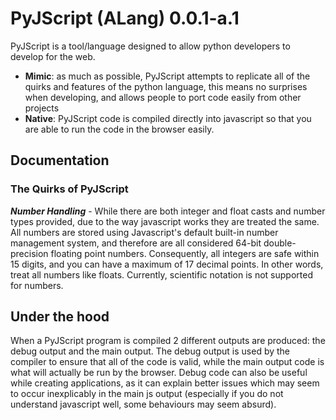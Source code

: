 ﻿# PyJScript (ALang) 0.0.1-a.1

PyJScript is a tool/language designed to allow python developers to develop for the web.
 * **Mimic**: as much as possible, PyJScript attempts to replicate all of the quirks and features of the python language, this means no surprises when developing, and allows people to port code easily from other projects
 * **Native**: PyJScript code is compiled directly into javascript so that you are able to run the code in the browser easily. 

 ## Documentation
 ### The Quirks of PyJScript
 ***Number Handling*** - While there are both integer and float casts and number types provided, due to the way javascript works they are treated the same. All numbers are stored using Javascript's default built-in number management system, and therefore are all considered 64-bit double-precision floating point numbers. Consequently, all integers are safe within 15 digits, and you can have a maximum of 17 decimal points. In other words, treat all numbers like floats. Currently, scientific notation is not supported for numbers. 

 ## Under the hood
When a PyJScript program is compiled 2 different outputs are produced: the debug output and the main output. The debug output is used by the compiler to ensure that all of the code is valid, while the main output code is what will actually be run by the browser. Debug code can also be useful while creating applications, as it can explain better issues which may seem to occur inexplicably in the main js output (especially if you do not understand javascript well, some behaviours may seem absurd).